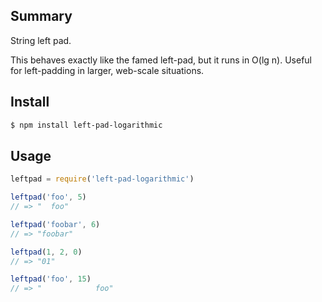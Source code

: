 ## Summary

String left pad.

This behaves exactly like the famed left-pad, but it runs in O(lg n). Useful for left-padding in larger, web-scale situations.

## Install

```bash
$ npm install left-pad-logarithmic
```

## Usage

```js
leftpad = require('left-pad-logarithmic')

leftpad('foo', 5)
// => "  foo"

leftpad('foobar', 6)
// => "foobar"

leftpad(1, 2, 0)
// => "01"

leftpad('foo', 15)
// => "            foo"

```